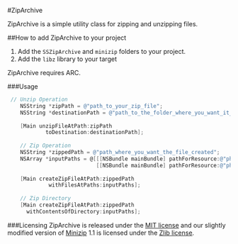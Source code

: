 #ZipArchive

ZipArchive is a simple utility class for zipping and unzipping files. 

##How to add ZipArchive to your project

1. Add the `SSZipArchive` and `minizip` folders to your project.
2. Add the `libz` library to your target

ZipArchive requires ARC.

###Usage

```objective-c
 // Unzip Operation
    NSString *zipPath = @"path_to_your_zip_file";
    NSString *destinationPath = @"path_to_the_folder_where_you_want_it_unzipped";
    
    [Main unzipFileAtPath:zipPath
            toDestination:destinationPath];
    
    // Zip Operation
    NSString *zippedPath = @"path_where_you_want_the_file_created";
    NSArray *inputPaths = @[[[NSBundle mainBundle] pathForResource:@"photo1" ofType:@"jpg"],
                            [[NSBundle mainBundle] pathForResource:@"photo1" ofType:@"jpg"]];
    
    [Main createZipFileAtPath:zippedPath
             withFilesAtPaths:inputPaths];
    
    // Zip Directory
    [Main createZipFileAtPath:zippedPath
      withContentsOfDirectory:inputPaths];
```

###Licensing
ZipArchive is released under the [MIT license](https://github.com/ZipArchive/ZipArchive/raw/master/LICENSE) and our slightly modified version of [Minizip](http://www.winimage.com/zLibDll/minizip.html) 1.1 is licensed under the [Zlib license](http://www.zlib.net/zlib_license.html).